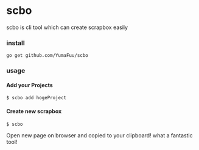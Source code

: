# scbo
scbo is cli tool which can create scrapbox easily

### install
```
go get github.com/YumaFuu/scbo
```

### usage
#### Add your Projects
```
$ scbo add hogeProject
```

#### Create new scrapbox
```
$ scbo
```

Open new page on browser and copied to your clipboard!
what a fantastic tool!
